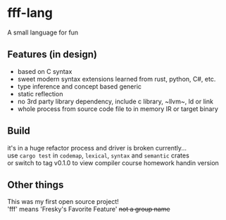 # fff-lang

A small language for fun

## Features (in design)

- based on C syntax
- sweet modern syntax extensions learned from rust, python, C#, etc.
- type inference and concept based generic
- static reflection
- no 3rd party library dependency, include c library, ~llvm~, ld or link
- whole process from source code file to in memory IR or target binary

## Build

it's in a huge refactor process and driver is broken currently...  
use `cargo test` in `codemap`, `lexical`, `syntax` and `semantic` crates  
or switch to tag v0.1.0 to view compiler course homework handin version

## Other things

This was my first open source project!  
'fff' means 'Fresky's Favorite Feature' ~~not a group name~~
